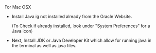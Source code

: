 For Mac OSX

- Install Java ig not installed already from the Oracle Website.

	(To Check if already installed, look under "System Preferences" for a Java icon)

- Next, Install JDK or Java Developer Kit which allow for running java in the terminal as well as java files.